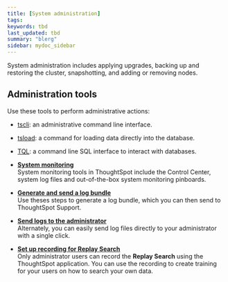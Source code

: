 ```yaml
---
title: [System administration]
tags: 
keywords: tbd
last_updated: tbd
summary: "blerg"
sidebar: mydoc_sidebar
---
```

System administration includes applying upgrades, backing up and restoring the cluster, snapshotting, and adding or removing nodes.

## Administration tools

Use these tools to perform administrative actions:

-   [tscli](../reference/tscli_command_ref.html#): an administrative command line interface.
-   [tsload](../reference/data_importer_ref.html#): a command for loading data directly into the database.
-   [TQL](../reference/sql_cli_commands.html#): a command line SQL interface to interact with databases.

-   **[System monitoring](/pages/admin/system_admin/monitor_pinboards.html)**  
System monitoring tools in ThoughtSpot include the Control Center, system log files and out-of-the-box system monitoring pinboards.
-   **[Generate and send a log bundle](/pages/admin/system_admin/generate_log_bundle.html)**  
Use theses steps to generate a log bundle, which you can then send to ThoughtSpot Support.
-   **[Send logs to the administrator](/pages/admin/system_admin/send_logs_to_administrator.html)**  
Alternately, you can easily send log files directly to your administrator with a single click.
-   **[Set up recording for Replay Search](/pages/admin/system_admin/configure_record_search.html)**  
Only administrator users can record the **Replay Search** using the ThoughtSpot application. You can use the recording to create training for your users on how to search your own data.
